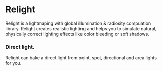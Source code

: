 # Relight
Relight is a lightmaping with global illumination &amp; radiosity compuation library. Relight
creates realistic lighting and helps you to simulate natural, physically correct lighting effects
like color bleeding or soft shadows.

### Direct light.

Relight can bake a direct light from point, spot, directional and area lights for you.
